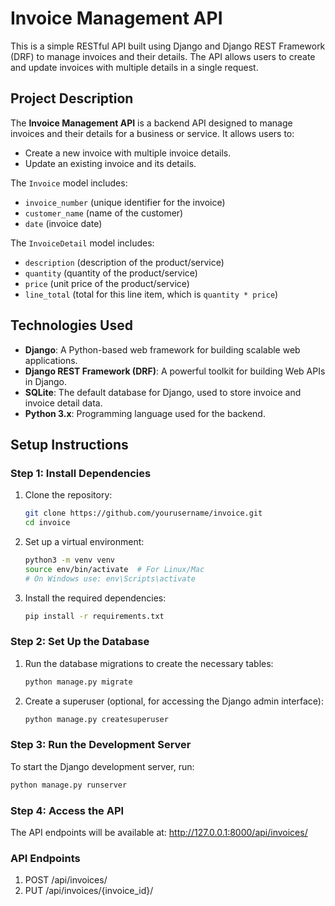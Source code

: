# Invoice Management API

This is a simple RESTful API built using Django and Django REST Framework (DRF) to manage invoices and their details. The API allows users to create and update invoices with multiple details in a single request.

## Project Description

The **Invoice Management API** is a backend API designed to manage invoices and their details for a business or service. It allows users to:
- Create a new invoice with multiple invoice details.
- Update an existing invoice and its details.

The `Invoice` model includes:
- `invoice_number` (unique identifier for the invoice)
- `customer_name` (name of the customer)
- `date` (invoice date)

The `InvoiceDetail` model includes:
- `description` (description of the product/service)
- `quantity` (quantity of the product/service)
- `price` (unit price of the product/service)
- `line_total` (total for this line item, which is `quantity * price`)

## Technologies Used

- **Django**: A Python-based web framework for building scalable web applications.
- **Django REST Framework (DRF)**: A powerful toolkit for building Web APIs in Django.
- **SQLite**: The default database for Django, used to store invoice and invoice detail data.
- **Python 3.x**: Programming language used for the backend.

## Setup Instructions

### Step 1: Install Dependencies

1. Clone the repository:

    ```bash
    git clone https://github.com/yourusername/invoice.git
    cd invoice
    ```

2. Set up a virtual environment:

    ```bash
    python3 -m venv venv
    source env/bin/activate  # For Linux/Mac
    # On Windows use: env\Scripts\activate
    ```

3. Install the required dependencies:

    ```bash
    pip install -r requirements.txt
    ```

### Step 2: Set Up the Database

1. Run the database migrations to create the necessary tables:

    ```bash
    python manage.py migrate
    ```

2. Create a superuser (optional, for accessing the Django admin interface):

    ```bash
    python manage.py createsuperuser
    ```

### Step 3: Run the Development Server

To start the Django development server, run:

```bash
python manage.py runserver
```

### Step 4: Access the API

The API endpoints will be available at:
http://127.0.0.1:8000/api/invoices/

### API Endpoints
1. POST /api/invoices/
2. PUT /api/invoices/{invoice_id}/
